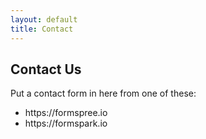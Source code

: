 ```yaml
---
layout: default
title: Contact
---
```

<h2>Contact Us</h2>
<p>Put a contact form in here from one of these:</p>
<ul>
  <li>https://formspree.io</li>
  <li>https://formspark.io</li>
</ul>

